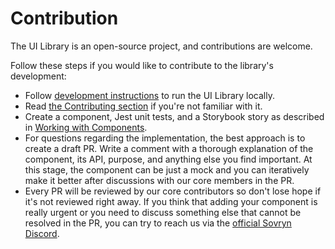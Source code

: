 # Contribution

The UI Library is an open-source project, and contributions are welcome.&#x20;

Follow these steps if you would like to contribute to the library's development:

* Follow [development instructions](https://github.com/DistributedCollective/Sovryn-dapp#development) to run the UI Library locally.
* Read [the Contributing section](https://github.com/DistributedCollective/Sovryn-dapp#contributing) if you're not familiar with it.
* Create a component, Jest unit tests, and a Storybook story as described in [Working with Components](working-with-components.md).
* For questions regarding the implementation, the best approach is to create a draft PR. Write a comment with a thorough explanation of the component, its API, purpose, and anything else you find important. At this stage, the component can be just a mock and you can iteratively make it better after discussions with our core members in the PR.
* Every PR will be reviewed by our core contributors so don't lose hope if it's not reviewed right away. If you think that adding your component is really urgent or you need to discuss something else that cannot be resolved in the PR, you can try to reach us via the [official Sovryn Discord](https://discord.gg/sovryn).

